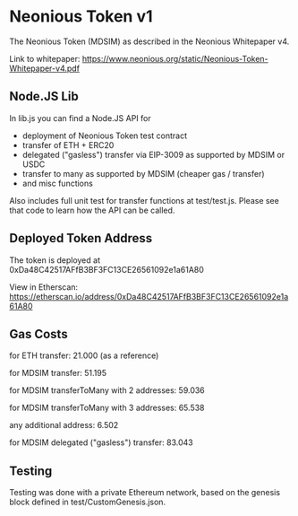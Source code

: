 # Neonious Token v1

The Neonious Token (MDSIM) as described in the Neonious Whitepaper v4.

Link to whitepaper: https://www.neonious.org/static/Neonious-Token-Whitepaper-v4.pdf


## Node.JS Lib

In lib.js you can find a Node.JS API for

- deployment of Neonious Token test contract
- transfer of ETH + ERC20
- delegated ("gasless") transfer via EIP-3009 as supported by MDSIM or USDC
- transfer to many as supported by MDSIM (cheaper gas / transfer)
- and misc functions

Also includes full unit test for transfer functions at test/test.js. Please see that code to learn how the API can be called.


## Deployed Token Address

The token is deployed at 0xDa48C42517AFfB3BF3FC13CE26561092e1a61A80

View in Etherscan: https://etherscan.io/address/0xDa48C42517AFfB3BF3FC13CE26561092e1a61A80


## Gas Costs

for ETH transfer: 21.000 (as a reference)

for MDSIM transfer: 51.195


for MDSIM transferToMany with 2 addresses: 59.036

for MDSIM transferToMany with 3 addresses: 65.538

any additional address: 6.502


for MDSIM delegated ("gasless") transfer: 83.043


## Testing

Testing was done with a private Ethereum network, based on the genesis block defined in test/CustomGenesis.json.
